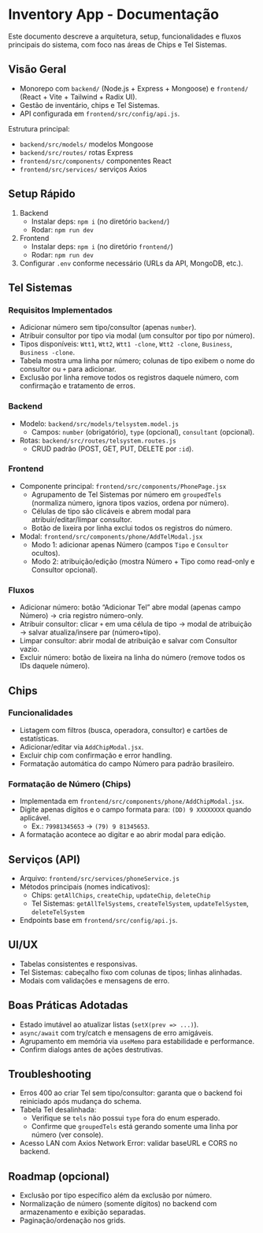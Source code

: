 # Inventory App - Documentação

Este documento descreve a arquitetura, setup, funcionalidades e fluxos principais do sistema, com foco nas áreas de Chips e Tel Sistemas.

## Visão Geral
- Monorepo com `backend/` (Node.js + Express + Mongoose) e `frontend/` (React + Vite + Tailwind + Radix UI).
- Gestão de inventário, chips e Tel Sistemas.
- API configurada em `frontend/src/config/api.js`.

Estrutura principal:
- `backend/src/models/` modelos Mongoose
- `backend/src/routes/` rotas Express
- `frontend/src/components/` componentes React
- `frontend/src/services/` serviços Axios

## Setup Rápido
1. Backend
   - Instalar deps: `npm i` (no diretório `backend/`)
   - Rodar: `npm run dev`
2. Frontend
   - Instalar deps: `npm i` (no diretório `frontend/`)
   - Rodar: `npm run dev`
3. Configurar `.env` conforme necessário (URLs da API, MongoDB, etc.).

## Tel Sistemas
### Requisitos Implementados
- Adicionar número sem tipo/consultor (apenas `number`).
- Atribuir consultor por tipo via modal (um consultor por tipo por número).
- Tipos disponíveis: `Wtt1`, `Wtt2`, `Wtt1 -clone`, `Wtt2 -clone`, `Business`, `Business -clone`.
- Tabela mostra uma linha por número; colunas de tipo exibem o nome do consultor ou `+` para adicionar.
- Exclusão por linha remove todos os registros daquele número, com confirmação e tratamento de erros.

### Backend
- Modelo: `backend/src/models/telsystem.model.js`
  - Campos: `number` (obrigatório), `type` (opcional), `consultant` (opcional).
- Rotas: `backend/src/routes/telsystem.routes.js`
  - CRUD padrão (POST, GET, PUT, DELETE por `:id`).

### Frontend
- Componente principal: `frontend/src/components/PhonePage.jsx`
  - Agrupamento de Tel Sistemas por número em `groupedTels` (normaliza número, ignora tipos vazios, ordena por número).
  - Células de tipo são clicáveis e abrem modal para atribuir/editar/limpar consultor.
  - Botão de lixeira por linha exclui todos os registros do número.
- Modal: `frontend/src/components/phone/AddTelModal.jsx`
  - Modo 1: adicionar apenas Número (campos `Tipo` e `Consultor` ocultos).
  - Modo 2: atribuição/edição (mostra Número + Tipo como read-only e Consultor opcional).

### Fluxos
- Adicionar número: botão “Adicionar Tel” abre modal (apenas campo Número) -> cria registro número-only.
- Atribuir consultor: clicar `+` em uma célula de tipo -> modal de atribuição -> salvar atualiza/insere par (número+tipo).
- Limpar consultor: abrir modal de atribuição e salvar com Consultor vazio.
- Excluir número: botão de lixeira na linha do número (remove todos os IDs daquele número).

## Chips
### Funcionalidades
- Listagem com filtros (busca, operadora, consultor) e cartões de estatísticas.
- Adicionar/editar via `AddChipModal.jsx`.
- Excluir chip com confirmação e error handling.
- Formatação automática do campo Número para padrão brasileiro.

### Formatação de Número (Chips)
- Implementada em `frontend/src/components/phone/AddChipModal.jsx`.
- Digite apenas dígitos e o campo formata para: `(DD) 9 XXXXXXXX` quando aplicável.
  - Ex.: `79981345653` -> `(79) 9 81345653`.
- A formatação acontece ao digitar e ao abrir modal para edição.

## Serviços (API)
- Arquivo: `frontend/src/services/phoneService.js`
- Métodos principais (nomes indicativos):
  - Chips: `getAllChips`, `createChip`, `updateChip`, `deleteChip`
  - Tel Sistemas: `getAllTelSystems`, `createTelSystem`, `updateTelSystem`, `deleteTelSystem`
- Endpoints base em `frontend/src/config/api.js`.

## UI/UX
- Tabelas consistentes e responsivas.
- Tel Sistemas: cabeçalho fixo com colunas de tipos; linhas alinhadas.
- Modais com validações e mensagens de erro.

## Boas Práticas Adotadas
- Estado imutável ao atualizar listas (`setX(prev => ...)`).
- `async/await` com try/catch e mensagens de erro amigáveis.
- Agrupamento em memória via `useMemo` para estabilidade e performance.
- Confirm dialogs antes de ações destrutivas.

## Troubleshooting
- Erros 400 ao criar Tel sem tipo/consultor: garanta que o backend foi reiniciado após mudança do schema.
- Tabela Tel desalinhada:
  - Verifique se `tels` não possui `type` fora do enum esperado.
  - Confirme que `groupedTels` está gerando somente uma linha por número (ver console).
- Acesso LAN com Axios Network Error: validar baseURL e CORS no backend.

## Roadmap (opcional)
- Exclusão por tipo específico além da exclusão por número.
- Normalização de número (somente dígitos) no backend com armazenamento e exibição separadas.
- Paginação/ordenação nos grids.
